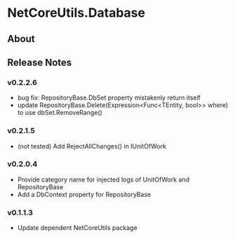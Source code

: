 # NetCoreUtils.Database

## About

## Release Notes

### v0.2.2.6

- bug fix: RepositoryBase.DbSet property mistakenly return itself
- update RepositoryBase.Delete(Expression<Func<TEntity, bool>> where) to use dbSet.RemoveRange()

### v0.2.1.5

- (not tested) Add RejectAllChanges() in IUnitOfWork

### v0.2.0.4

- Provide category name for injected logs of UnitOfWork and RepositoryBase
- Add a DbContext property for RepositoryBase

### v0.1.1.3

- Update dependent NetCoreUtils package